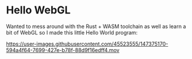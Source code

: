 # Hello WebGL

Wanted to mess around with the Rust + WASM toolchain as well as learn a bit of WebGL so I made this little Hello World program:


https://user-images.githubusercontent.com/45523555/147375170-594a4f64-7699-427e-b78f-88d9f16edff4.mov


